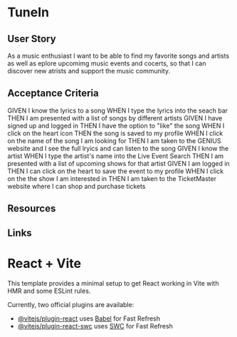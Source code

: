 # TuneIn

## User Story

As a music enthusiast I want to be able to find my favorite songs and artists as well as eplore upcomimg music events and cocerts, so that I can discover new atrists and support the music community.

## Acceptance Criteria


GIVEN I know the lyrics to a song
WHEN I type the lyrics into the seach bar
THEN I am presented with a list of songs by different artists
GIVEN I have signed up and logged in
THEN I have the option to "like" the song
WHEN I click on the heart icon
THEN the song is saved to my profile
WHEN I click on the name of the song I am looking for
THEN I am taken to the GENIUS website and I see the full lryics and can listen to the song
GIVEN I know the artist
WHEN I type the artist's name into the Live Event Search
THEN I am presented with a list of upcoming shows for that artist
GIVEN I am logged in
THEN I can click on the heart to save the event to my profile
WHEN I click on the the show I am interested in
THEN I am taken to the TicketMaster website where I can shop and purchase tickets


## Resources



## Links



# React + Vite

This template provides a minimal setup to get React working in Vite with HMR and some ESLint rules.

Currently, two official plugins are available:

- [@vitejs/plugin-react](https://github.com/vitejs/vite-plugin-react/blob/main/packages/plugin-react/README.md) uses [Babel](https://babeljs.io/) for Fast Refresh
- [@vitejs/plugin-react-swc](https://github.com/vitejs/vite-plugin-react-swc) uses [SWC](https://swc.rs/) for Fast Refresh
